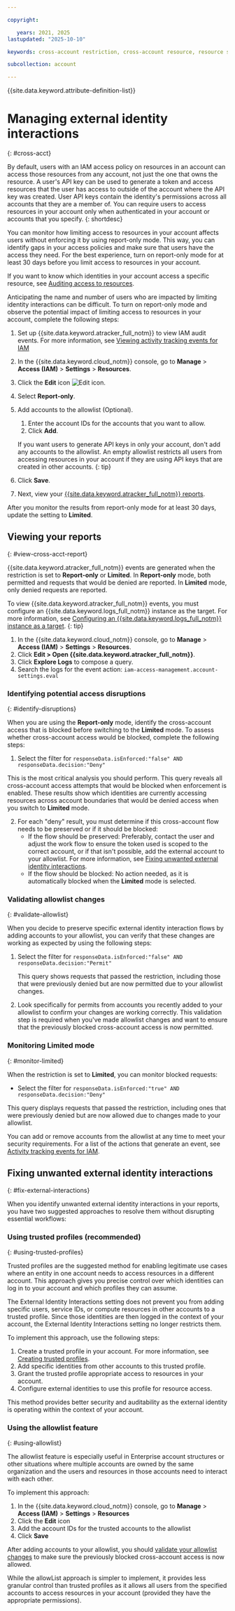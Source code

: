 ```yaml
---

copyright:

   years: 2021, 2025
lastupdated: "2025-10-10"

keywords: cross-account restriction, cross-account resource, resource sharing across account, cross-account, cross account

subcollection: account

---
```


{{site.data.keyword.attribute-definition-list}}

# Managing external identity interactions
{: #cross-acct}

By default, users with an IAM access policy on resources in an account can access those resources from any account, not just the one that owns the resource. A user's API key can be used to generate a token and access resources that the user has access to outside of the account where the API key was created. User API keys contain the identity's permissions across all accounts that they are a member of. You can require users to access resources in your account only when authenticated in your account or accounts that you specify.
{: shortdesc}

You can monitor how limiting access to resources in your account affects users without enforcing it by using report-only mode. This way, you can identify gaps in your access policies and make sure that users have the access they need. For the best experience, turn on report-only mode for at least 30 days before you limit access to resources in your account.

If you want to know which identities in your account access a specific resource, see [Auditing access to resources](/docs/account?topic=account-access-report&interface=ui).

Anticipating the name and number of users who are impacted by limiting identity interactions can be difficult. To turn on report-only mode and observe the potential impact of limiting access to resources in your account, complete the following steps:

1. Set up {{site.data.keyword.atracker_full_notm}} to view IAM audit events. For more information, see [Viewing activity tracking events for IAM](/docs/account?topic=account-at_events_iam#at-viewing-iam)
1. In the {{site.data.keyword.cloud_notm}} console, go to **Manage** > **Access (IAM)** > **Settings** > **Resources**.
1. Click the **Edit** icon ![Edit icon](../icons/edit-tagging.svg "Edit").
1. Select **Report-only**.
1. Add accounts to the allowlist (Optional).
    1. Enter the account IDs for the accounts that you want to allow.
    1. Click **Add**.

    If you want users to generate API keys in only your account, don't add any accounts to the allowlist. An empty allowlist restricts all users from accessing resources in your account if they are using API keys that are created in other accounts.
    {: tip}

1. Click **Save**.
1. Next, view your [{{site.data.keyword.atracker_full_notm}} reports](/docs/account?topic=account-cross-acct#view-cross-acct-report).

After you monitor the results from report-only mode for at least 30 days, update the setting to **Limited**.

## Viewing your reports
{: #view-cross-acct-report}

{{site.data.keyword.atracker_full_notm}} events are generated when the restriction is set to  **Report-only** or **Limited**. In **Report-only** mode, both permitted and requests that would be denied are reported. In **Limited** mode, only denied requests are reported.

To view {{site.data.keyword.atracker_full_notm}} events, you must configure an {{site.data.keyword.logs_full_notm}} instance as the target. For more information, see [Configuring an {{site.data.keyword.logs_full_notm}} instance as a target](/docs/atracker?topic=atracker-getting-started-target-cloud-logs).
{: tip}

1. In the {{site.data.keyword.cloud_notm}} console, go to **Manage** > **Access (IAM)** > **Settings** > **Resources**.
1. Click **Edit > Open {{site.data.keyword.atracker_full_notm}}**.
1. Click **Explore Logs**  to compose a query.
1. Search the logs for the event action: `iam-access-management.account-settings.eval`

### Identifying potential access disruptions
{: #identify-disruptions}

When you are using the **Report-only** mode, identify the cross-account access that is blocked before switching to the **Limited** mode. To assess whether cross-account access would be blocked, complete the following steps:

1. Select the filter for `responseData.isEnforced:"false" AND responseData.decision:"Deny"`
   
This is the most critical analysis you should perform. This query reveals all cross-account access attempts that would be blocked when enforcement is enabled. These results show which identities are currently accessing resources across account boundaries that would be denied access when you switch to **Limited** mode.

2. For each "deny" result, you must determine if this cross-account flow needs to be preserved or if it should be blocked:
   - If the flow should be preserved: Preferably, contact the user and adjust the work flow to ensure the token used is scoped to the correct account, or if that isn't possible, add the external account to your allowlist. For more information, see [Fixing unwanted external identity interactions](/docs/account?topic=account-cross-acct#fix-external-interactions).
   - If the flow should be blocked: No action needed, as it is automatically blocked when the **Limited** mode is selected.

### Validating allowlist changes
{: #validate-allowlist}

When you decide to preserve specific external identity interaction flows by adding accounts to your allowlist, you can verify that these changes are working as expected by using the following steps:

1. Select the filter for `responseData.isEnforced:"false" AND responseData.decision:"Permit"`
   
   This query shows requests that passed the restriction, including those that were previously denied but are now permitted due to your allowlist changes.

2. Look specifically for permits from accounts you recently added to your allowlist to confirm your changes are working correctly. This validation step is required when you've made allowlist changes and want to ensure that the previously blocked cross-account access is now permitted.

### Monitoring Limited mode
{: #monitor-limited}

When the restriction is set to **Limited**, you can monitor blocked requests:

- Select the filter for `responseData.isEnforced:"true" AND responseData.decision:"Deny"`
  
This query displays requests that passed the restriction, including ones that were previously denied but are now allowed due to changes made to your allowlist.

You can add or remove accounts from the allowlist at any time to meet your security requirements. For a list of the actions that generate an event, see [Activity tracking events for IAM](/docs/account?topic=account-at_events_iam).

## Fixing unwanted external identity interactions
{: #fix-external-interactions}

When you identify unwanted external identity interactions in your reports, you have two suggested approaches to resolve them without disrupting essential workflows:

### Using trusted profiles (recommended)
{: #using-trusted-profiles}

Trusted profiles are the suggested method for enabling legitimate use cases where an entity in one account needs to access resources in a different account. This approach gives you precise control over which identities can  log in to your account and which profiles they can assume.

The External Identity Interactions setting does not prevent you from adding specific users, service IDs, or compute resources in other accounts to a trusted profile. Since those identities are then logged in the context of your account, the External Identity Interactions setting no longer restricts them.

To implement this approach, use the following steps:

1. Create a trusted profile in your account. For more information, see [Creating trusted profiles](/docs/account?topic=account-create-trusted-profile&interface=ui).
2. Add specific identities from other accounts to this trusted profile.
3. Grant the trusted profile appropriate access to resources in your account.
4. Configure external identities to use this profile for resource access.

This method provides better security and auditability as the external identity is operating within the context of your account.

### Using the allowlist feature
{: #using-allowlist}

The allowlist feature is especially useful in Enterprise account structures or other situations where multiple accounts are owned by the same organization and the users and resources in those accounts need to interact with each other.

To implement this approach:

1. In the {{site.data.keyword.cloud_notm}} console, go to **Manage** > **Access (IAM)** > **Settings** > **Resources**
2. Click the **Edit** icon
3. Add the account IDs for the trusted accounts to the allowlist
4. Click **Save**

After adding accounts to your allowlist, you should [validate your allowlist changes](#validate-allowlist) to make sure the previously blocked cross-account access is now allowed.

While the allowList approach is simpler to implement, it provides less granular control than trusted profiles as it allows all users from the specified accounts to access resources in your account (provided they have the appropriate permissions).
